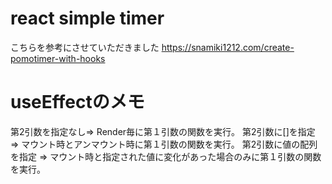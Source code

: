 # react simple timer 
こちらを参考にさせていただきました
https://snamiki1212.com/create-pomotimer-with-hooks

# useEffectのメモ

第2引数を指定なし=> Render毎に第１引数の関数を実行。
第2引数に[]を指定 => マウント時とアンマウント時に第１引数の関数を実行。
第2引数に値の配列を指定 => マウント時と指定された値に変化があった場合のみに第１引数の関数を実行。
